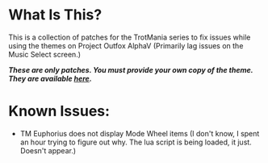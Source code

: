 # What Is This?
This is a collection of patches for the TrotMania series to fix issues while using the themes on Project Outfox AlphaV (Primarily lag issues on the Music Select screen.)

***These are only patches. You must provide your own copy of the theme. They are available [here](https://trotmania.ponyvillefm.com/).***


# Known Issues:
* TM Euphorius does not display Mode Wheel items (I don't know, I spent an hour trying to figure out why. The lua script is being loaded, it just. Doesn't appear.)
